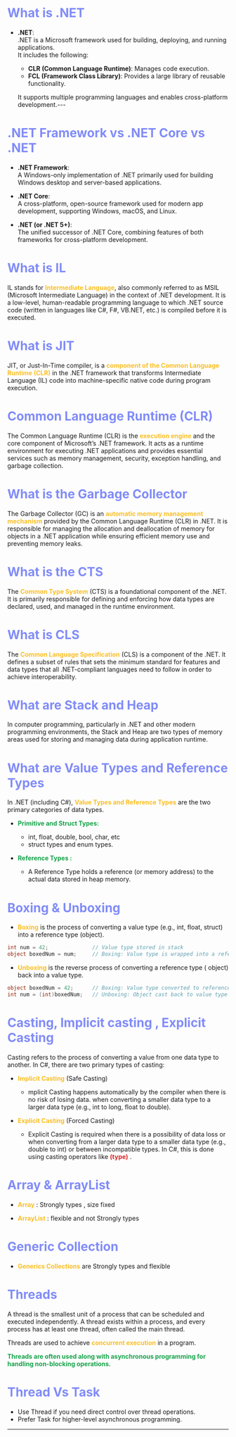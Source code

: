 # <span style="color:#818cf8;">What is .NET</span>

- **.NET**:  
  .NET is a Microsoft framework used for building, deploying, and running applications.  
  It includes the following:
    - **CLR (Common Language Runtime)**: Manages code execution.
    - **FCL (Framework Class Library)**: Provides a large library of reusable functionality.

  It supports multiple programming languages and enables cross-platform development.---

# <span style="color:#818cf8;">.NET Framework vs .NET Core vs .NET</span>

- **.NET Framework**:  
  A Windows-only implementation of .NET primarily used for building Windows desktop and server-based applications.

- **.NET Core**:  
  A cross-platform, open-source framework used for modern app development, supporting Windows, macOS, and Linux.

- **.NET (or .NET 5+)**:  
  The unified successor of .NET Core, combining features of both frameworks for cross-platform development.

# <span style="color:#818cf8;">What is IL</span>

IL stands for <span style="color:#fbbf24; font-weight:bold;">Intermediate Language</span>, also commonly referred to as
MSIL (Microsoft Intermediate Language) in the context
of .NET development. It is a low-level, human-readable programming language to which .NET source code (written in
languages like C#, F#, VB.NET, etc.) is compiled before it is executed.

# <span style="color:#818cf8;">What is JIT</span>

JIT, or Just-In-Time compiler, is a  <span style="color:#fbbf24; font-weight:bold;">component of the Common Language
Runtime (CLR)</span> in the .NET framework that transforms
Intermediate Language (IL) code into machine-specific native code during program execution.

# <span style="color:#818cf8;">Common Language Runtime (CLR)</span>

The Common Language Runtime (CLR) is the <span style="color:#fbbf24; font-weight:bold;">execution engine</span> and the
core component of Microsoft’s .NET framework. It acts
as a runtime environment for executing .NET applications and provides essential services such as memory management,
security, exception handling, and garbage collection.

# <span style="color:#818cf8;">What is the Garbage Collector</span>

The Garbage Collector (GC) is an <span style="color:#fbbf24; font-weight:bold;">automatic memory management
mechanism</span>
provided by the Common Language Runtime (CLR) in
.NET. It is responsible for managing the allocation and deallocation of memory for objects in a .NET application while
ensuring efficient memory use and preventing memory leaks.

# <span style="color:#818cf8;">What is the CTS</span>

The <span style="color:#fbbf24; font-weight:bold;">Common Type System</span> (CTS) is a foundational component of the
.NET. It is primarily responsible for defining and enforcing how data types are declared, used, and managed in the
runtime environment.

# <span style="color:#818cf8;">What is CLS</span>

The <span style="color:#fbbf24; font-weight:bold;">Common Language Specification</span> (CLS) is a component of the
.NET. It defines a subset of rules that sets the minimum standard for features and data types that all .NET-compliant
languages need to follow in order to achieve interoperability.

# <span style="color:#818cf8;">What are Stack and Heap</span>

In computer programming, particularly in .NET and other modern programming environments, the Stack and Heap are two
types of memory areas used for storing and managing data during application runtime.

# <span style="color:#818cf8;">What are Value Types and Reference Types</span>

In .NET (including C#), <span style="color:#fbbf24; font-weight:bold;">Value Types and Reference Types</span> are the
two primary categories of data types.

- <span style="color:#16a34a; font-weight:bold;">Primitive and Struct Types:</span>
    - int, float, double, bool, char, etc
    - struct types and enum types.

- <span style="color:#16a34a; font-weight:bold;">Reference Types :</span>
    - A Reference Type holds a reference (or memory address) to the actual data stored in heap memory.

# <span style="color:#818cf8;">Boxing & Unboxing </span>

- <span style="color:#fbbf24; font-weight:bold;">Boxing</span> is the process of converting a value type (e.g., int,
  float, struct) into a reference type (object).

```csharp
int num = 42;              // Value type stored in stack
object boxedNum = num;     // Boxing: Value type is wrapped into a reference type (object)
```

- <span style="color:#fbbf24; font-weight:bold;">Unboxing</span> is the reverse process of converting a reference type (
  object) back into a value type.

```csharp
object boxedNum = 42;      // Boxing: Value type converted to reference type (object)
int num = (int)boxedNum;   // Unboxing: Object cast back to value type
```

# <span style="color:#818cf8;">Casting, Implicit casting , Explicit Casting</span>

Casting refers to the process of converting a value from one data type to another. In C#, there are two primary types of
casting:

- <span style="color:#fbbf24; font-weight:bold;">Implicit Casting</span> (Safe Casting)
    - mplicit Casting happens automatically by the compiler when there is no risk of losing data. when converting a
      smaller data type to a larger data type (e.g., int to long, float to double).

- <span style="color:#fbbf24; font-weight:bold;">Explicit Casting</span> (Forced Casting)
    - Explicit Casting is required when there is a possibility of data loss or when converting from a larger data type
      to a smaller data type (e.g., double to int) or between incompatible types. In C#, this is done using casting
      operators like <span style="color:#dc2626; font-weight:bold;">(type)</span> .

# <span style="color:#818cf8;">Array & ArrayList</span>

- <span style="color:#fbbf24; font-weight:bold;">Array</span> : Strongly types , size fixed

- <span style="color:#fbbf24; font-weight:bold;">ArrayList</span>  : flexible and not Strongly types

# <span style="color:#818cf8;">Generic Collection</span>

- <span style="color:#fbbf24; font-weight:bold;">Generics Collections</span> are Strongly types and flexible

# <span style="color:#818cf8;">Threads</span>

A thread is the smallest unit of a process that can be scheduled and executed independently. A thread exists within a
process, and every process has at least one thread, often called the main thread.

Threads are used to achieve <span style="color:#fbbf24; font-weight:bold;">concurrent execution</span> in a program.


<span style="color:#16a34a; font-weight:bold;">Threads are often used along with asynchronous programming for handling
non-blocking operations</span>.


# <span style="color:#818cf8;">Thread Vs Task</span>

- Use Thread if you need direct control over thread operations.
- Prefer Task for higher-level asynchronous programming.



---------------------

# <span style="color:#818cf8;"></span>

<span style="color:#fbbf24; font-weight:bold;"></span>

```csharp
```